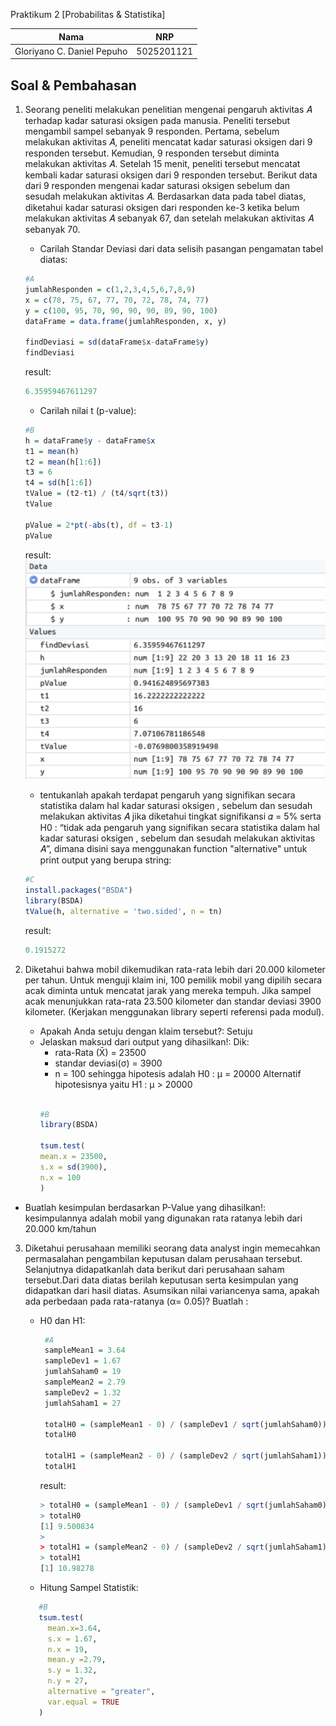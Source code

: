 Praktikum 2 [Probabilitas & Statistika]

| Nama                      | NRP           |
|---------------------------|---------------|
|Gloriyano C. Daniel Pepuho |5025201121     |

## Soal & Pembahasan

1. Seorang peneliti melakukan penelitian mengenai pengaruh aktivitas 𝐴 terhadap
kadar saturasi oksigen pada manusia. Peneliti tersebut mengambil sampel
sebanyak 9 responden. Pertama, sebelum melakukan aktivitas 𝐴, peneliti mencatat
kadar saturasi oksigen dari 9 responden tersebut. Kemudian, 9 responden tersebut
diminta melakukan aktivitas 𝐴. Setelah 15 menit, peneliti tersebut mencatat kembali
kadar saturasi oksigen dari 9 responden tersebut. Berikut data dari 9 responden
mengenai kadar saturasi oksigen sebelum dan sesudah melakukan aktivitas 𝐴.
Berdasarkan data pada tabel diatas, diketahui kadar saturasi oksigen dari
responden ke-3 ketika belum melakukan aktivitas 𝐴 sebanyak 67, dan setelah
melakukan aktivitas 𝐴 sebanyak 70.

   - Carilah Standar Deviasi dari data selisih pasangan pengamatan tabel
     diatas:

    ```r
    #A
    jumlahResponden = c(1,2,3,4,5,6,7,8,9)
    x = c(78, 75, 67, 77, 70, 72, 78, 74, 77)
    y = c(100, 95, 70, 90, 90, 90, 89, 90, 100)
    dataFrame = data.frame(jumlahResponden, x, y)

    findDeviasi = sd(dataFrame$x-dataFrame$y)
    findDeviasi
    ```
    result:
    
    ```r
    6.35959467611297
    ```

    - Carilah nilai t (p-value):

    ```r
    #B
    h = dataFrame$y - dataFrame$x
    t1 = mean(h)
    t2 = mean(h[1:6])
    t3 = 6
    t4 = sd(h[1:6])
    tValue = (t2-t1) / (t4/sqrt(t3))
    tValue

    pValue = 2*pt(-abs(t), df = t3-1)
    pValue
    ```

    result:
    ![](https://github.com/danielcristho/P2_Probstat_B_5025201121/blob/main/src/no1-b.png)

     - tentukanlah apakah terdapat pengaruh yang signifikan secara statistika
   dalam hal kadar saturasi oksigen , sebelum dan sesudah melakukan
   aktivitas 𝐴 jika diketahui tingkat signifikansi 𝛼 = 5% serta H0 : “tidak ada
   pengaruh yang signifikan secara statistika dalam hal kadar saturasi
   oksigen , sebelum dan sesudah melakukan aktivitas 𝐴”, dimana disini saya menggunakan function "alternative" untuk print output yang berupa string:

    ```r
    #C
    install.packages("BSDA")
    library(BSDA)
    tValue(h, alternative = 'two.sided', n = tn)
    ```
    result:
    ```r
    0.1915272
    
    ```
2. Diketahui bahwa mobil dikemudikan rata-rata lebih dari 20.000 kilometer per tahun.
Untuk menguji klaim ini, 100 pemilik mobil yang dipilih secara acak diminta untuk
mencatat jarak yang mereka tempuh. Jika sampel acak menunjukkan rata-rata
23.500 kilometer dan standar deviasi 3900 kilometer. (Kerjakan menggunakan library seperti referensi pada modul).

    - Apakah Anda setuju dengan klaim tersebut?: Setuju
    - Jelaskan maksud dari output yang dihasilkan!:
      Dik:
      - rata-Rata (X̄) = 23500
      - standar deviasi(σ) = 3900
      - n = 100
      sehingga hipotesis adalah H0 : μ = 20000 Alternatif hipotesisnya yaitu H1 : μ > 20000
      ```r

      #B
      library(BSDA)

      tsum.test(
      mean.x = 23500, 
      s.x = sd(3900), 
      n.x = 100
      )
      ```

  - Buatlah kesimpulan berdasarkan P-Value yang dihasilkan!: kesimpulannya adalah mobil yang digunakan rata ratanya lebih dari 20.000 km/tahun

3. Diketahui perusahaan memiliki seorang data analyst ingin memecahkan
permasalahan pengambilan keputusan dalam perusahaan tersebut. Selanjutnya
didapatkanlah data berikut dari perusahaan saham tersebut.Dari data diatas berilah keputusan serta kesimpulan yang didapatkan dari hasil
diatas. Asumsikan nilai variancenya sama, apakah ada perbedaan pada
rata-ratanya (α= 0.05)? Buatlah :
   - H0 dan H1:
     ```r
      #A
      sampleMean1 = 3.64
      sampleDev1 = 1.67
      jumlahSaham0 = 19
      sampleMean2 = 2.79
      sampleDev2 = 1.32
      jumlahSaham1 = 27

      totalH0 = (sampleMean1 - 0) / (sampleDev1 / sqrt(jumlahSaham0))
      totalH0

      totalH1 = (sampleMean2 - 0) / (sampleDev2 / sqrt(jumlahSaham1))
      totalH1
     ```
     result: 
      ```r
      > totalH0 = (sampleMean1 - 0) / (sampleDev1 / sqrt(jumlahSaham0))
      > totalH0
      [1] 9.500834
      > 
      > totalH1 = (sampleMean2 - 0) / (sampleDev2 / sqrt(jumlahSaham1))
      > totalH1
      [1] 10.98278
      ```
   - Hitung Sampel Statistik:
  
   ```r
      #B
      tsum.test(
        mean.x=3.64,
        s.x = 1.67,
        n.x = 19, 
        mean.y =2.79,
        s.y = 1.32,
        n.y = 27, 
        alternative = "greater",
        var.equal = TRUE
      )
   ```   
      
